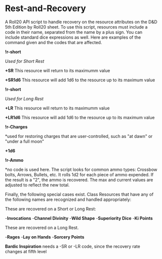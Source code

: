 # Rest-and-Recovery
A Roll20 API script to handle recovery on the resource attributes on the D&D 5th Edition by Roll20 sheet.
To use this script, resources must include a code in their name, separated from the name by a plus sign. You can include standard dice expressions as well. Here are examples of the command given and the codes that are affected.

**!r-short**

*Used for Short Rest*

**+SR** This resource will return to its maximumm value

**+SR1d6** This resource will add 1d6 to the resource up to its maximum value


**!r-short**

*Used for Long Rest*

**+LR** This resource will return to its maximumm value

**+LR1d6** This resource will add 1d6 to the resource up to its maximum value


**!r-Charges**

*used for restoring charges that are user-controlled, such as "at dawn" or "under a full moon"

**+1d6**


**!r-Ammo**

*no code is used here. The script looks for common ammo types: Crossbow bolts, Arrows, Bullets, etc. It rolls 1d2 for each piece of ammo expended. If the result is a "2", the ammo is recovered. The max and current values are adjusted to reflect the new total.


Finally, the following special cases exist. Class Resources that have any of the following names are recognized and handled appropriately:

These are recovered on a Short or Long Rest:

-**Invocations**
-**Channel Divinity**
-**Wild Shape**
-**Superiority Dice**
-**Ki Points**

 These are recovered on a Long Rest.
 
-**Rages**
-**Lay on Hands**
-**Sorcery Points**



**Bardic Inspiration** needs a -SR or -LR code, since the recovery rate changes at fifth level
